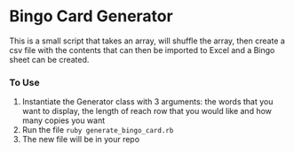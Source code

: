 # Bingo Card Generator
This is a small script that takes an array, will shuffle the array, then create a csv file with the contents that can then be imported to Excel and a Bingo sheet can be created.

### To Use
1. Instantiate the Generator class with 3 arguments: the words that you want to display, the length of reach row that you would like and how many copies you want
2. Run the file `ruby generate_bingo_card.rb`
3. The new file will be in your repo